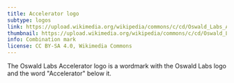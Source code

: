 ```yaml
---
title: Accelerator logo
subtype: logos
link: https://upload.wikimedia.org/wikipedia/commons/c/cd/Oswald_Labs_Accelerator.png
thumbnail: https://upload.wikimedia.org/wikipedia/commons/c/cd/Oswald_Labs_Accelerator.png
info: Combination mark
license: CC BY-SA 4.0, Wikimedia Commons
---
```


The Oswald Labs Accelerator logo is a wordmark with the Oswald Labs logo and the word "Accelerator" below it.